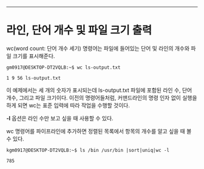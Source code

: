 

---
# 라인, 단어 개수 및 파일 크기 출력


wc(word count: 단어 개수 세기) 명령어는 파일에 들어있는 단어 및 라인의 개수와 파일 크기를 표시해준다.


``` shell
gm0917@DESKTOP-DT2VQLB:~$ wc ls-output.txt

1 9 56 ls-output.txt
```


이 예제에서는 세 개의 숫자가 표시되는데 ls-output.txt 파일에 포함된 라인 수, 단어 개수, 그리고 파일 크기이다. 이전의 명령어들처럼, 커맨드라인의 명령 인자 없이 실행을 하게 되면 wc는 표준 입력에 따라 작업을 수행할 것이다.

**-l** 옵션은 라인 수만 보고 싶을 때 사용할 수 있다.

wc 명령어를 파이프라인에 추가하면 정렬된 목록에서 항목의 개수를 알고 싶을 때 볼 수 있다.


``` shell
kgm0917@DESKTOP-DT2VQLB:~$ ls /bin /usr/bin |sort|uniq|wc -l

785
```